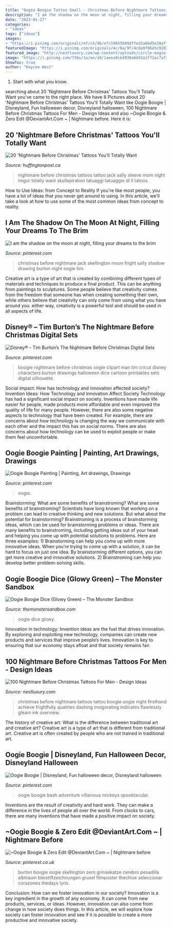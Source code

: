 ```yaml
---
title: "Oogie Boogie Tattoo Small - Christmas Before Nightmare Tattoos Tattoo Boogie Oogie Night Firsthand Achieve Frightfully Qualities Dashing Invigorating Indicates Flawlessly Gleam Ink Overview"
description: "I am the shadow on the moon at night, filling your dreams to the brim"
date: "2023-01-27"
categories:
- "ideas"
tags: ["ideas"]
images:
- "https://i.pinimg.com/originals/ef/c5/96/efc59655089dffed2a66d5e28affa962.jpg"
featuredImage: "https://i.pinimg.com/originals/4c/8a/9f/4c8a9f86e5c9203eae450d1f33469a78.jpg"
featured_image: "http://nextluxury.com/wp-content/uploads/circle-oogie-boogie-night-before-christmas-male-upper-arm-tattoo.jpg"
image: "https://i.pinimg.com/736x/1a/ee/a9/1aeea9cb4930a6d43a1f72ac7af37946--oogie-boogie.jpg"
ShowToc: true
author: "Kaycee West"
---
```



1. Start with what you know.

	

		
searching about 20 &#039;Nightmare Before Christmas&#039; Tattoos You&#039;ll Totally Want you've came to the right place. We have 8 Pictures about 20 &#039;Nightmare Before Christmas&#039; Tattoos You&#039;ll Totally Want like Oogie Boogie | Disneyland, Fun halloween decor, Disneyland halloween, 100 Nightmare Before Christmas Tattoos For Men - Design Ideas and also ~Oogie Boogie &amp; Zero Edit @DeviantArt.Com ~ | Nightmare before. Here it is:
		
    
## 20 &#039;Nightmare Before Christmas&#039; Tattoos You&#039;ll Totally Want

<img loading=lazy src="http://i.huffpost.com/gadgets/slideshows/385528/slide_385528_4616630_free.jpg" onerror="this.onerror=null;this.src='https://tse1.mm.bing.net/th?id=OIP.5RKyJ9zQ-3bTiROuxcSzjwHaJ3&amp;pid=15.1';" alt="20 &#039;Nightmare Before Christmas&#039; Tattoos You&#039;ll Totally Want">

_Source: huffingtonpost.ca_

>nightmare before christmas tattoos tattoo jack sally sleeve mom night imgur totally want skullspiration tatuaggi tatuaggio di ll tatoos. 

	

How to Use Ideas: from Concept to Reality
If you're like most people, you have a lot of ideas that you never get around to using. In this article, we'll take a look at how to use some of the most common ideas from concept to reality.

    
## I Am The Shadow On The Moon At Night, Filling Your Dreams To The Brim

<img loading=lazy src="https://i.pinimg.com/736x/b9/9f/42/b99f42daad61ae4792f3d4382d6cf462.jpg" onerror="this.onerror=null;this.src='https://tse2.mm.bing.net/th?id=OIP.ArPQMUule834VP3OTpk3VAHaLH&amp;pid=15.1';" alt="I am the shadow on the moon at night, filling your dreams to the brim">

_Source: pinterest.com_

>christmas before nightmare jack skellington moon fright sally shadow drawing burton night oogie tim. 

	

Creative art is a type of art that is created by combining different types of materials and techniques to produce a final product. This can be anything from paintings to sculptures. Some people believe that creativity comes from the freedom that someone has when creating something their own, while others believe that creativity can only come from using what you have around you. either way, creativity is a powerful tool and should be used in all aspects of life.

    
## Disney® – Tim Burton’s The Nightmare Before Christmas Digital Sets

<img loading=lazy src="https://i.pinimg.com/originals/4c/8a/9f/4c8a9f86e5c9203eae450d1f33469a78.jpg" onerror="this.onerror=null;this.src='https://tse3.mm.bing.net/th?id=OIP.lvkvdEXzgWoiXsN_OeNtYQHaIZ&amp;pid=15.1';" alt="Disney® – Tim Burton’s The Nightmare Before Christmas Digital Sets">

_Source: pinterest.com_

>boogie nightmare before christmas oogie clipart man tim cricut disney characters burton drawings halloween dice cartoon printables sets digital silhouette. 

	

Social impact: How has technology and innovation affected society?
Invention Ideas: How Technology and Innovation Affect Society
Technology has had a significant social impact on society. Inventions have made life easier for people, made products more affordable and even improved the quality of life for many people. However, there are also some negative aspects to technology that have been created. For example, there are concerns about how technology is changing the way we communicate with each other and the impact this has on social norms. There are also concerns about how technology can be used to exploit people or make them feel uncomfortable.

    
## Oogie Boogie Painting | Painting, Art Drawings, Drawings

<img loading=lazy src="https://i.pinimg.com/736x/1a/ee/a9/1aeea9cb4930a6d43a1f72ac7af37946--oogie-boogie.jpg" onerror="this.onerror=null;this.src='https://tse4.mm.bing.net/th?id=OIP.cp09cZy6bA8I7TH2hSf-DwHaHa&amp;pid=15.1';" alt="Oogie Boogie Painting | Painting, Art drawings, Drawings">

_Source: pinterest.com_

>oogie. 

	

Brainstorming: What are some benefits of brainstroming?
What are some benefits of brainstroming? Scientists have long known that working on a problem can lead to creative thinking and new solutions. But what about the potential for brainstorming? Brainstroming is a process of brainstorming ideas, which can be used for brainstorming problems or ideas. There are many benefits to brainstroming, including getting ideas out of your head and helping you come up with potential solutions to problems. Here are three examples: 1) Brainstorming can help you come up with more innovative ideas. When you’re trying to come up with a solution, it can be hard to focus on just one idea. By brainstorming different options, you can get more creative and innovative solutions. 2) Brainstroming can help you develop better problem-solving skills.

    
## Oogie Boogie Dice (Glowy Green) – The Monster Sandbox

<img loading=lazy src="https://cdn.shopify.com/s/files/1/0119/0671/1652/products/IMG_0570_1024x1024@2x.JPG?v=1551051719" onerror="this.onerror=null;this.src='https://tse1.mm.bing.net/th?id=OIP.CQGjev1JgQ2kn7-6_nGGvwHaHa&amp;pid=15.1';" alt="Oogie Boogie Dice (Glowy Green) – The Monster Sandbox">

_Source: themonstersandbox.com_

>oogie dice glowy. 

	

Innovation in technology:
Invention ideas are the fuel that drives innovation. By exploring and exploiting new technology, companies can create new products and services that improve people’s lives. Innovation is key to ensuring that our economy stays afloat and that society remains fair.

    
## 100 Nightmare Before Christmas Tattoos For Men - Design Ideas

<img loading=lazy src="http://nextluxury.com/wp-content/uploads/circle-oogie-boogie-night-before-christmas-male-upper-arm-tattoo.jpg" onerror="this.onerror=null;this.src='https://tse2.mm.bing.net/th?id=OIP.UZ195CuP6wQgtpCHtPUZJAHaHa&amp;pid=15.1';" alt="100 Nightmare Before Christmas Tattoos For Men - Design Ideas">

_Source: nextluxury.com_

>christmas before nightmare tattoos tattoo boogie oogie night firsthand achieve frightfully qualities dashing invigorating indicates flawlessly gleam ink overview. 

	

The history of creative art: What is the difference between traditional art and creative art?
Creative art is a type of art that is different from traditional art. Creative art is often created by people who are not trained in traditional art.

    
## Oogie Boogie | Disneyland, Fun Halloween Decor, Disneyland Halloween

<img loading=lazy src="https://i.pinimg.com/originals/ef/c5/96/efc59655089dffed2a66d5e28affa962.jpg" onerror="this.onerror=null;this.src='https://tse3.mm.bing.net/th?id=OIP.OuZz6x6pDUwPzq37I8CX-wHaEK&amp;pid=15.1';" alt="Oogie Boogie | Disneyland, Fun halloween decor, Disneyland halloween">

_Source: pinterest.com_

>oogie boogie bash adventure villainous mickeys spooktacular. 

	

Inventions are the result of creativity and hard work. They can make a difference in the lives of people all over the world. From clocks to cars, there are many inventions that have made a positive impact on society.

    
## ~Oogie Boogie &amp; Zero Edit @DeviantArt.Com ~ | Nightmare Before

<img loading=lazy src="https://i.pinimg.com/736x/63/6a/f0/636af0c71a7887172585a0325fdc4e72--oogie-boogie-nightmare-before-christmas.jpg" onerror="this.onerror=null;this.src='https://tse2.mm.bing.net/th?id=OIP.9lL2h14vWU0V4SaPe0H5XwHaLH&amp;pid=15.1';" alt="~Oogie Boogie &amp; Zero Edit @DeviantArt.Com ~ | Nightmare before">

_Source: pinterest.co.uk_

>burton boogie oogie skellington zero grinsekatze cerebro pesadilla albtraum bleistiftzeichnungen grusel filmposter thechive seleccionar corazones thedays lynx. 

	

Conclusion: How can we foster innovation in our society?
Innovation is a key ingredient in the growth of any economy. It can come from new products, services, or ideas. However, innovation can also come from change in how society does things. In this article, we will explore how society can foster innovation and see if it is possible to create a more productive and innovative society.

